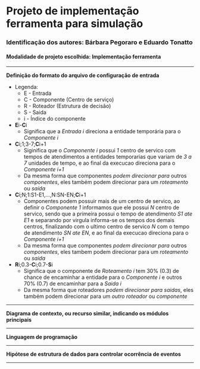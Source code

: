
  

# Projeto de implementação ferramenta para simulação

### Identificação dos autores: Bárbara Pegoraro e Eduardo Tonatto


#### Modalidade de projeto escolhida: Implementação ferramenta

---

**Definição do formato do arquivo de configuração de entrada**

* Legenda:
  * E - Entrada
  * C - Componente (Centro de serviço)
  * R - Roteador (Estrutura de decisão)
  * S - Saida
  * i - Índice do componente
* **E**i-**C**i
  * Significa que a *Entrada i* direciona a entidade temporária para o *Componente i*
* **C**i;1;3-7;**C**i+1
  * Siginifica que o *Componente i* possui *1* centro de servico com tempos de atendimentos a entidades temporarias que variam de *3 a 7* unidades de tempo, e ao final da execucao direciona para o *Componente i+1*
  * Da mesma forma que componentes *podem direcionar para* outros *componentes*, eles também podem direcionar para um *roteamento* ou *saída*
* **C**i;N;1:S1-E1,...,N:SN-EN;**C**i+1
  * Componentes podem possuir mais de um centro de servico, ao definir o *Componente 1* informamos que ele possui *N* centro de servico, sendo que a primeira possui o tempo de atendimento *S1 ate E1* e separando por virgula informa-se os tempos dos demais centros, finalizando com o ultimo centro de servico *N* com o tempo de atendimento *SN ate EN*, e ao final da execucao direciona para o *Componente i+1*
  * Da mesma forma que componentes *podem direcionar para* outros *componentes*, eles tambem podem direcionar para um *roteamento* ou *saida*
* **R**i;0.3-**C**i;0.7-**S**i
  * Significa que o componente de *Roteamento i* tem 30% (0.3) de chance de encaminhar a entidade para o *Componente i* e outros 70% (0.7) de encaminhar para a *Saida i*
  * Da mesma forma que roteadores *podem direcionar para saidas*, eles também podem direcionar para um *outro roteador* ou *componente*
  
---

**Diagrama de contexto, ou recurso similar, indicando os módulos principais**

---

**Linguagem de programação**

---

**Hipótese de estrutura de dados para controlar ocorrência de eventos**

---
